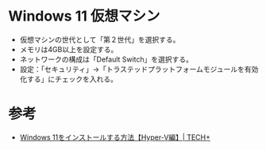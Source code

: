 # Windows 11 仮想マシン

- 仮想マシンの世代として「第２世代」を選択する。
- メモリは4GB以上を設定する。
- ネットワークの構成は「Default Switch」を選択する。
- 設定：「セキュリティ」→「トラステッドプラットフォームモジュールを有効化する」にチェックを入れる。

# 参考

- [Windows 11をインストールする方法【Hyper-V編】| TECH+](https://news.mynavi.jp/article/20210923-1975310/)
